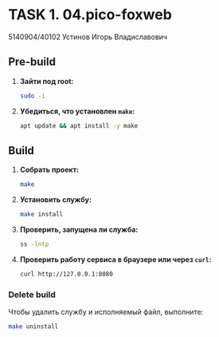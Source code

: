 # TASK 1. 04.pico-foxweb
5140904/40102 Устинов Игорь Владиславович 

## Pre-build

1. **Зайти под root:**
   ```sh
   sudo -i
   ```

2. **Убедиться, что установлен `make`:**
   ```sh
   apt update && apt install -y make
   ```

## Build

1. **Собрать проект:**
   ```sh
   make
   ```

2. **Установить службу:**
   ```sh
   make install
   ```

3. **Проверить, запущена ли служба:**
   ```sh
   ss -lntp
   ```

6. **Проверить работу сервиса в браузере или через `curl`:**
   ```sh
   curl http://127.0.0.1:8080
   ```

### Delete build

Чтобы удалить службу и исполняемый файл, выполните:

```sh
make uninstall
```
